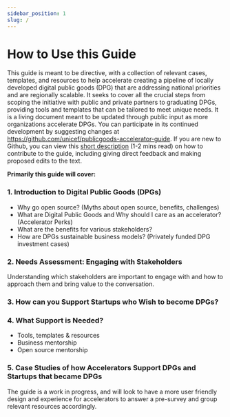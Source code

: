 ```yaml
---
sidebar_position: 1
slug: /
---
```


# How to Use this Guide

This guide is meant to be directive, with a collection of relevant cases, templates, and resources to help accelerate creating a pipeline of locally developed digital public goods (DPG) that are addressing national priorities and are regionally scalable. It seeks to cover all the crucial steps from scoping the initiative with public and private partners to graduating DPGs, providing tools and templates that can be tailored to meet unique needs.  It is a living document meant to be updated through public input as more organizations accelerate DPGs. You can participate in its continued development by suggesting changes at https://github.com/unicef/publicgoods-accelerator-guide.  If you are new to Github, you can view this [short description](https://docs.google.com/document/d/1axBDyG1MK24s9FyxeMcguqFgg1-nCGa1FXWwBMDqfKE/edit?usp=sharing) (1-2 mins read) on how to contribute to the guide, including giving direct feedback and making proposed edits to the text.

**Primarily this guide will cover:**

### 1. Introduction to Digital Public Goods (DPGs)
  * Why go open source? (Myths about open source, benefits, challenges)
  * What are Digital Public Goods and Why should I care as an accelerator? (Accelerator Perks)
  * What are the benefits for various stakeholders?
  * How are DPGs sustainable business models? (Privately funded DPG investment cases)

### 2. Needs Assessment: Engaging with Stakeholders
Understanding which stakeholders are important to engage with and how to approach them and bring value to the conversation.

### 3. How can you Support Startups who Wish to become DPGs?

### 4. What Support is Needed? 
  * Tools, templates & resources
  * Business mentorship 
  * Open source mentorship
### 5. Case Studies of how Accelerators Support DPGs and Startups that became DPGs

The guide is a work in progress, and will look to have a more user friendly design and experience for accelerators to answer a pre-survey and group relevant resources accordingly.
